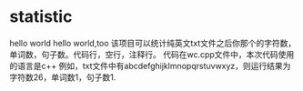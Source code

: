 # statistic
hello world
hello world,too
该项目可以统计纯英文txt文件之后你那个的字符数，单词数，句子数。代码行，空行，注释行。
代码在wc.cpp文件中，本次代码使用的语言是c++
例如，txt文件中有abcdefghijklmnopqrstuvwxyz，则运行结果为字符数26，单词数1，句子数1.

